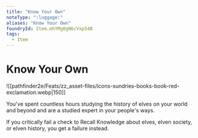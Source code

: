```yaml
---
title: "Know Your Own"
noteType: ":luggage:"
aliases: "Know Your Own"
foundryId: Item.mhYMg0gN6cVxp54B
tags:
  - Item
---
```


# Know Your Own
![[pathfinder2e/Feats/zz_asset-files/icons-sundries-books-book-red-exclamation.webp|150]]

You've spent countless hours studying the history of elves on your world and beyond and are a studied expert in your people's ways.

If you critically fail a check to Recall Knowledge about elves, elven society, or elven history, you get a failure instead.
